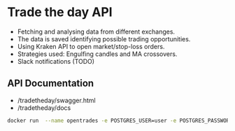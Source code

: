 # Trade the day API

- Fetching and analysing data from different exchanges.
- The data is saved identifying possible trading opportunities.
- Using Kraken API to open market/stop-loss orders.
- Strategies used: Engulfing candles and MA crossovers.
- Slack notifications (TODO)


## API Documentation
- /tradetheday/swagger.html
- /tradetheday/docs


```bash
docker run  --name opentrades -e POSTGRES_USER=user -e POSTGRES_PASSWORD=password -e POSTGRES_DB=opentrades -p 5432:5432  postgres:14.4
```
